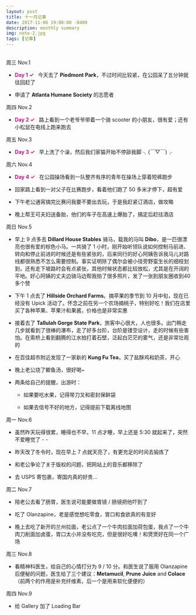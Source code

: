 ```yaml
---
layout: post
title: 十一月记事	
date: 2017-11-06 19:00:00 -0400
description: monthly summary
img: note-2.jpg
tags: [记事]
---
```


<br>
周三 Nov.1

- <span style="color:MediumVioletRed">**Day 1 ✓**</span> &nbsp; 今天去了 **Piedmont Park**，不过时间比较紧，在公园呆了五分钟就往回赶了


- 申请了 **Atlanta Humane Society** 的志愿者


周四 Nov.2

- <span style="color:MediumVioletRed">**Day 2 ✓** </span>  &nbsp; 路上看到一个老爷爷带着一个骑 scooter 的小朋友，很有爱；还有小松鼠在电线上跑来跑去

周五 Nov.3

- <span style="color:MediumVioletRed">**Day 3 ✓** </span>  &nbsp; 早上洗了个澡，然后我们家猫开始不停舔我脚 ╮(￣▽￣)╭

周六 Nov.4

- <span style="color:MediumVioletRed">**Day 4 ✓** </span>  &nbsp; 在公园操场看到一队整齐有序的青年在操场上穿着短裤跑步

- 回家路上看到一对父子在比赛跑步，看着他们跑了 50 多米才停下，超有爱

- 下午老公通宵搞完比赛问我要不要出去玩，于是我赶紧订酒店，做攻略

- 晚上帮王可夫妇送备胎，他们的车子在高速上爆胎了，搞定后赶往酒店


周日 Nov.5

- 早上 9 点多去 **Dillard House Stables** 骑马，载我的马叫 **Dibo**，是一匹很漂亮也很有爱的棕色小马。一共骑了 1 小时，刚开始听领队说如何控制马前进、转向和停止前进的时候还是有些紧张的，后来同行的好心阿姨告诉我马儿对路线都很熟悉不怎么需要控制。事实证明除了偶尔会被小径旁野蛮生长的细枝划到，还有走下坡路时会有点紧张，其他时候状态都比较放松，尤其是在开阔的平地。好心阿姨的丈夫边骑马边帮我拍了很多照片，发了一张到朋友圈收到40多个赞

- 下午 1 点去了 **Hillside Orchard Farms**。摘苹果的季节到 10 月中旬，现在已经没有 Upick 活动了。怀念之前在另一个农场摘桃子，特别好吃！我们在店里买了各种苹果、苹果汁和果酱，价格也是非常实惠

- 接着去了 **Tallulah Gorge State Park**，旅客中心很大，人也很多。出门稍走几步就看到了很棒的瀑布，走了好多台阶，台阶是镂空设计，走的时候有些害怕。在索桥上看到翻腾的江水拍打着石壁，泛起白茫茫的雾气，还是非常壮观的

- 在百佳超市附近发现了一家新的 **Kung Fu Tea**，买了盐酥鸡和奶茶，开心

- 晚上老公烧了鲫鱼汤，很好喝~

- 两条给自己的提醒，出游时：
  - 如果要吃水果，记得带刀叉和密封保鲜袋

  - 如果去信号不好的地方，记得提前下载离线地图

周一 Nov.6

- 虽然昨天玩得很累，睡得也不早，11 点才睡，早上还是 5:30 就起来了，突然不爱睡觉了 - -

- 昨天改了冬令时，现在早上 7 点就天亮了，有更充足的时间去锻炼了

- 和老公争论了关于版权的问题，把网站上的音乐都移除了

- 去 USPS 寄包裹，寄国内真的好贵...

周二 Nov.7

- 陪老公去看了肠胃，医生说可能要做胃镜 / 肠镜把他吓到了

- 吃了 Olanzapine，老是感觉想吃零食，胃口和食欲真的有变好

- 晚上去吃了新开的兰州拉面，老公点了一个牛肉拉面加荷包蛋，我点了一个牛肉刀削面加卤蛋，胃口太小并没有吃完，但是很好吃噢！和煲煲好在同一个广场

周三 Nov.8

- 看精神科医生，给自己的心情打分为 9 / 10 分。和医生说了服用 Olanzapine 后便秘的问题，医生给了三个建议：**Metamucil**, **Prune** **Juice** and **Colace** （前两个的作用是补充纤维素，后一个是用来软化便便的）

周四 Nov.9

- 给 Gallery 加了 Loading Bar